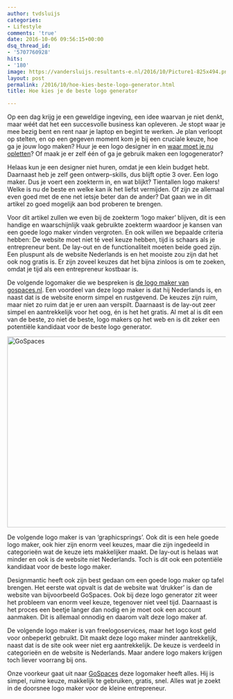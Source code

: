 ```yaml
---
author: tvdsluijs
categories:
- Lifestyle
comments: 'true'
date: 2016-10-06 09:56:15+00:00
dsq_thread_id:
- '5707760928'
hits:
- '180'
image: https://vandersluijs.resultants-e.nl/2016/10/Picture1-825x494.png
layout: post
permalink: /2016/10/hoe-kies-beste-logo-generator.html
title: Hoe kies je de beste logo generator

---
```

Op een dag krijg je een geweldige ingeving, een idee waarvan je niet denkt, maar wéét dat het een succesvolle business kan opleveren. Je stopt waar je mee bezig bent en rent naar je laptop en begint te werken. Je plan verloopt op stelten, en op een gegeven moment kom je bij een cruciale keuze, hoe ga je jouw logo maken? Huur je een logo designer in en [waar moet je nu opletten](http://www.startersinformatiecentrum.nl/logo-en-huisstijl-waar-moet-je-op-letten/)? Of maak je er zelf één of ga je gebruik maken een logogenerator?
 <!--more-->

Helaas kun je een designer niet huren, omdat je een klein budget hebt. Daarnaast heb je zelf geen ontwerp-skills, dus blijft optie 3 over. Een logo maker. Dus je voert een zoekterm in, en wat blijkt? Tientallen logo makers! Welke is nu de beste en welke kan ik het liefst vermijden. Of zijn ze allemaal even goed met de ene net ietsje beter dan de ander? Dat gaan we in dit artikel zo goed mogelijk aan bod proberen te brengen.

Voor dit artikel zullen we even bij de zoekterm ‘logo maker’ blijven, dit is een handige en waarschijnlijk vaak gebruikte zoekterm waardoor je kansen van een goede logo maker vinden vergroten. En ook willen we bepaalde criteria hebben: De website moet niet té veel keuze hebben, tijd is schaars als je entrepreneur bent. De lay-out en de functionaliteit moeten beide goed zijn. Een pluspunt als de website Nederlands is en het mooiste zou zijn dat het ook nog gratis is. Er zijn zoveel keuzes dat het bijna zinloos is om te zoeken, omdat je tijd als een entrepreneur kostbaar is.

De volgende logomaker die we bespreken is [de logo maker van gospaces.nl](https://gospaces.nl/tools/logo-maker). Een voordeel van deze logo maker is dat hij Nederlands is, en naast dat is de website enorm simpel en rustgevend. De keuzes zijn ruim, maar niet zo ruim dat je er uren aan verspilt. Daarnaast is de lay-out zeer simpel en aantrekkelijk voor het oog, én is het het gratis. Al met al is dit een van de beste, zo niet de beste, logo makers op het web en is dit zeker een potentiële kandidaat voor de beste logo generator.

<img class="aligncenter size-full wp-image-3557" src="https://vandersluijs.resultants-e.nl/2016/10/Picture2.png" alt="GoSpaces" width="940" height="440" srcset="https://vandersluijs.resultants-e.nl/2016/10/Picture2.png 940w, https://vandersluijs.resultants-e.nl/2016/10/Picture2-300x140.png 300w, https://vandersluijs.resultants-e.nl/2016/10/Picture2-768x359.png 768w, https://vandersluijs.resultants-e.nl/2016/10/Picture2-855x400.png 855w" sizes="(max-width: 767px) 89vw, (max-width: 1000px) 54vw, (max-width: 1071px) 543px, 580px" />

De volgende logo maker is van ‘graphicsprings’. Ook dit is een hele goede logo maker, ook hier zijn enorm veel keuzes, maar die zijn ingedeeld in categorieën wat de keuze iets makkelijker maakt. De lay-out is helaas wat minder en ook is de website niet Nederlands. Toch is dit ook een potentiële kandidaat voor de beste logo maker.

Designmantic heeft ook zijn best gedaan om een goede logo maker op tafel brengen. Het eerste wat opvalt is dat de website wat ‘drukker’ is dan de website van bijvoorbeeld GoSpaces. Ook bij deze logo generator zit weer het probleem van enorm veel keuze, tegenover niet veel tijd. Daarnaast is het proces een beetje langer dan nodig en je moet ook een account aanmaken. Dit is allemaal onnodig en daarom valt deze logo maker af.

De volgende logo maker is van freelogoservices, maar het logo kost geld voor onbeperkt gebruikt. Dit maakt deze logo maker minder aantrekkelijk, naast dat is de site ook weer niet erg aantrekkelijk. De keuze is verdeeld in categorieën en de website is Nederlands. Maar andere logo makers krijgen toch liever voorrang bij ons.

Onze voorkeur gaat uit naar [GoSpaces](https://gospaces.nl/) deze logomaker heeft alles. Hij is simpel, ruime keuze, makkelijk te gebruiken, gratis, snel. Alles wat je zoekt in de doorsnee logo maker voor de kleine entrepreneur.